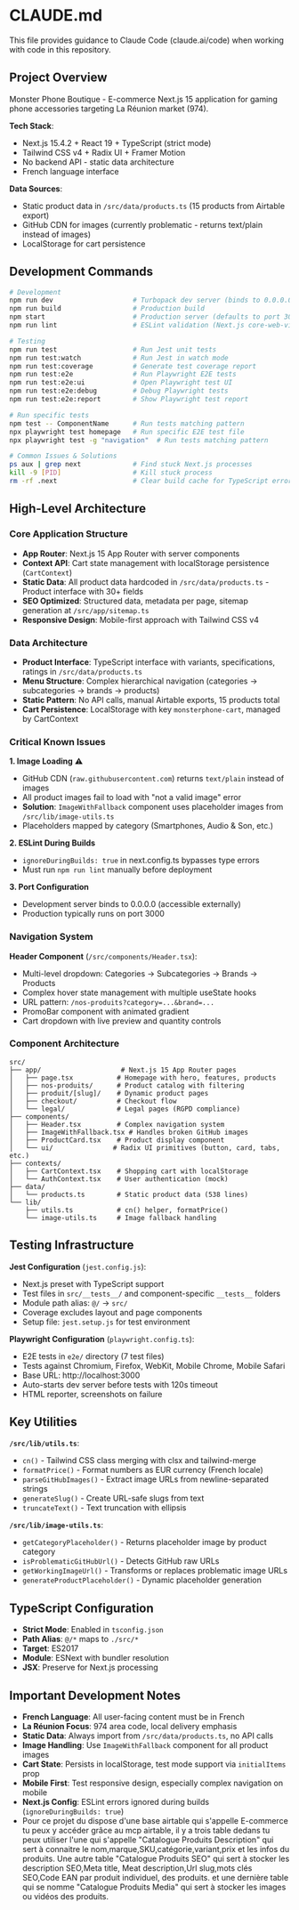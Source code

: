 # CLAUDE.md

This file provides guidance to Claude Code (claude.ai/code) when working with code in this repository.

## Project Overview

Monster Phone Boutique - E-commerce Next.js 15 application for gaming phone accessories targeting La Réunion market (974).

**Tech Stack**:
- Next.js 15.4.2 + React 19 + TypeScript (strict mode)
- Tailwind CSS v4 + Radix UI + Framer Motion  
- No backend API - static data architecture
- French language interface

**Data Sources**:
- Static product data in `/src/data/products.ts` (15 products from Airtable export)
- GitHub CDN for images (currently problematic - returns text/plain instead of images)
- LocalStorage for cart persistence

## Development Commands

```bash
# Development
npm run dev                    # Turbopack dev server (binds to 0.0.0.0, auto-detects port)
npm run build                  # Production build
npm start                      # Production server (defaults to port 3000)
npm run lint                   # ESLint validation (Next.js core-web-vitals)

# Testing
npm run test                   # Run Jest unit tests
npm run test:watch             # Run Jest in watch mode
npm run test:coverage          # Generate test coverage report
npm run test:e2e               # Run Playwright E2E tests
npm run test:e2e:ui            # Open Playwright test UI
npm run test:e2e:debug         # Debug Playwright tests
npm run test:e2e:report        # Show Playwright test report

# Run specific tests
npm test -- ComponentName      # Run tests matching pattern
npx playwright test homepage   # Run specific E2E test file
npx playwright test -g "navigation"  # Run tests matching pattern

# Common Issues & Solutions
ps aux | grep next             # Find stuck Next.js processes
kill -9 [PID]                  # Kill stuck process
rm -rf .next                   # Clear build cache for TypeScript errors
```

## High-Level Architecture

### Core Application Structure
- **App Router**: Next.js 15 App Router with server components
- **Context API**: Cart state management with localStorage persistence (`CartContext`)
- **Static Data**: All product data hardcoded in `/src/data/products.ts` - Product interface with 30+ fields
- **SEO Optimized**: Structured data, metadata per page, sitemap generation at `/src/app/sitemap.ts`
- **Responsive Design**: Mobile-first approach with Tailwind CSS v4

### Data Architecture
- **Product Interface**: TypeScript interface with variants, specifications, ratings in `/src/data/products.ts`
- **Menu Structure**: Complex hierarchical navigation (categories → subcategories → brands → products)
- **Static Pattern**: No API calls, manual Airtable exports, 15 products total
- **Cart Persistence**: LocalStorage with key `monsterphone-cart`, managed by CartContext

### Critical Known Issues

**1. Image Loading** ⚠️
- GitHub CDN (`raw.githubusercontent.com`) returns `text/plain` instead of images
- All product images fail to load with "not a valid image" error
- **Solution**: `ImageWithFallback` component uses placeholder images from `/src/lib/image-utils.ts`
- Placeholders mapped by category (Smartphones, Audio & Son, etc.)

**2. ESLint During Builds**
- `ignoreDuringBuilds: true` in next.config.ts bypasses type errors
- Must run `npm run lint` manually before deployment

**3. Port Configuration**
- Development server binds to 0.0.0.0 (accessible externally)
- Production typically runs on port 3000

### Navigation System
**Header Component** (`/src/components/Header.tsx`):
- Multi-level dropdown: Categories → Subcategories → Brands → Products
- Complex hover state management with multiple useState hooks
- URL pattern: `/nos-produits?category=...&brand=...`
- PromoBar component with animated gradient
- Cart dropdown with live preview and quantity controls

### Component Architecture
```
src/
├── app/                    # Next.js 15 App Router pages
│   ├── page.tsx           # Homepage with hero, features, products
│   ├── nos-produits/      # Product catalog with filtering
│   ├── produit/[slug]/    # Dynamic product pages
│   ├── checkout/          # Checkout flow
│   └── legal/             # Legal pages (RGPD compliance)
├── components/            
│   ├── Header.tsx         # Complex navigation system
│   ├── ImageWithFallback.tsx # Handles broken GitHub images
│   ├── ProductCard.tsx    # Product display component
│   └── ui/               # Radix UI primitives (button, card, tabs, etc.)
├── contexts/
│   ├── CartContext.tsx    # Shopping cart with localStorage
│   └── AuthContext.tsx    # User authentication (mock)
├── data/
│   └── products.ts        # Static product data (538 lines)
└── lib/
    ├── utils.ts           # cn() helper, formatPrice()
    └── image-utils.ts     # Image fallback handling
```

## Testing Infrastructure

**Jest Configuration** (`jest.config.js`):
- Next.js preset with TypeScript support
- Test files in `src/__tests__/` and component-specific `__tests__` folders
- Module path alias: `@/` → `src/`
- Coverage excludes layout and page components
- Setup file: `jest.setup.js` for test environment

**Playwright Configuration** (`playwright.config.ts`):
- E2E tests in `e2e/` directory (7 test files)
- Tests against Chromium, Firefox, WebKit, Mobile Chrome, Mobile Safari
- Base URL: http://localhost:3000
- Auto-starts dev server before tests with 120s timeout
- HTML reporter, screenshots on failure

## Key Utilities

**`/src/lib/utils.ts`**:
- `cn()` - Tailwind CSS class merging with clsx and tailwind-merge
- `formatPrice()` - Format numbers as EUR currency (French locale)
- `parseGitHubImages()` - Extract image URLs from newline-separated strings
- `generateSlug()` - Create URL-safe slugs from text
- `truncateText()` - Text truncation with ellipsis

**`/src/lib/image-utils.ts`**:
- `getCategoryPlaceholder()` - Returns placeholder image by product category
- `isProblematicGitHubUrl()` - Detects GitHub raw URLs
- `getWorkingImageUrl()` - Transforms or replaces problematic image URLs
- `generateProductPlaceholder()` - Dynamic placeholder generation

## TypeScript Configuration

- **Strict Mode**: Enabled in `tsconfig.json`
- **Path Alias**: `@/*` maps to `./src/*`
- **Target**: ES2017
- **Module**: ESNext with bundler resolution
- **JSX**: Preserve for Next.js processing

## Important Development Notes

- **French Language**: All user-facing content must be in French
- **La Réunion Focus**: 974 area code, local delivery emphasis
- **Static Data**: Always import from `/src/data/products.ts`, no API calls
- **Image Handling**: Use `ImageWithFallback` component for all product images
- **Cart State**: Persists in localStorage, test mode support via `initialItems` prop
- **Mobile First**: Test responsive design, especially complex navigation on mobile
- **Next.js Config**: ESLint errors ignored during builds (`ignoreDuringBuilds: true`)
- Pour ce projet du dispose d'une base airtable  qui s'appelle E-commerce tu peux y accéder grâce au mcp airtable, il y a trois table dedans tu peux utiliser l'une qui s'appelle "Catalogue Produits Description" qui sert à connaitre le nom,marque,SKU,catégorie,variant,prix et les infos du produits. Une autre table "Catalogue Produits SEO" qui sert à stocker les description SEO,Meta title, Meat description,Url slug,mots clés SEO,Code EAN par produit individuel, des produits. et une dernière table qui se nomme "Catalogue Produits Media" qui sert à stocker les images ou vidéos des produits.